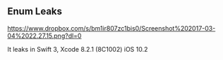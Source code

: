 Enum Leaks
-----------


https://www.dropbox.com/s/bm1ir807zc1bis0/Screenshot%202017-03-04%2022.27.15.png?dl=0

It leaks in Swift 3, Xcode 8.2.1 (8C1002)
iOS 10.2
